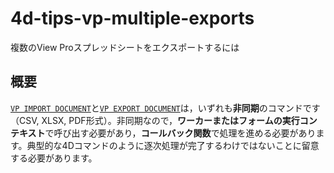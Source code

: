 # 4d-tips-vp-multiple-exports
複数のView Proスプレッドシートをエクスポートするには

## 概要

[`VP IMPORT DOCUMENT`](https://developer.4d.com/docs/ja/ViewPro/commands/vp-import-document/)と[`VP EXPORT DOCUMENT`](https://developer.4d.com/docs/ja/ViewPro/commands/vp-export-document/)は，いずれも**非同期**のコマンドです（CSV, XLSX, PDF形式）。非同期なので，**ワーカーまたはフォームの実行コンテキスト**で呼び出す必要があり，**コールバック関数**で処理を進める必要があります。典型的な4Dコマンドのように逐次処理が完了するわけではないことに留意する必要があります。
